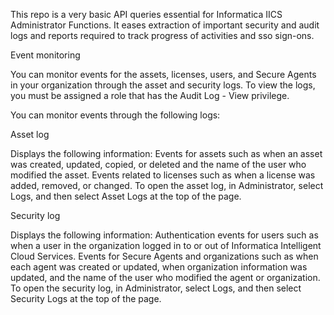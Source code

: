 This repo is a very basic API queries essential for Informatica IICS Administrator Functions. It eases extraction of important security and audit logs and reports required to track progress of activities and sso sign-ons.  

Event monitoring

You can monitor events for the assets, licenses, users, and Secure Agents in your organization through the asset and security logs. To view the logs, you must be assigned a role that has the Audit Log - View privilege.

You can monitor events through the following logs:

Asset log

Displays the following information:
Events for assets such as when an asset was created, updated, copied, or deleted and the name of the user who modified the asset.
Events related to licenses such as when a license was added, removed, or changed.
To open the asset log, in Administrator, select Logs, and then select Asset Logs at the top of the page.

Security log

Displays the following information:
Authentication events for users such as when a user in the organization logged in to or out of Informatica Intelligent Cloud Services.
Events for Secure Agents and organizations such as when each agent was created or updated, when organization information was updated, and the name of the user who modified the agent or organization.
To open the security log, in Administrator, select Logs, and then select Security Logs at the top of the page.
